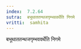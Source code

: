 ```yaml
---
index:  7.2.64
sutra:  बभूथाततन्थजगृम्भववर्थेति निगमे
vritti:  samhita 
---
```


बभूथाततन्थजगृम्भववर्थेति निगमे

